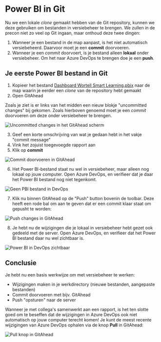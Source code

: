 # Power BI in Git

Nu we een lokale *clone* gemaakt hebben van de Git repository, kunnen we deze gebruiken om bestanden in versiebeheer te brengen.
We zullen in de precon niet zo veel op Git ingaan, maar onthoud deze twee dingen:

1. Wanneer je een bestand in de map aanpast, is het niet automatisch versiebeheerd. Daarvoor moet je een **commit** doorvoeren.
2. Wanneer je een *commit* doorvoert, is je bestand alleen **lokaal** onder versiebeheer. Om het naar Azure DevOps te brengen doe je een **push**.

## Je eerste Power BI bestand in Git

1. Kopieer het bestand [Dashboard Wortell Smart Learning.pbix](https://github.com/wortell-smart-learning/devopspowerbi/raw/master/Dashboard%20Wortell%20Smart%20Learning.pbix) naar de map waarin je eerder een *clone* van de repository hebt gemaakt
2. Open GitAhead

Zoals je ziet is er links van het midden een nieuw blokje "uncommitted changes" bij gekomen. Zoals hierboven genoemd moet je een *commit* doorvoeren om deze onder versiebeheer te brengen.

![Uncommitted changes in het GitAhead scherm](img/15-uncommitted-changes.png)

3. Geef een korte omschrijving van wat je gedaan hebt in het vakje "commit message"
4. Vink het zojuist toegevoegde rapport aan
5. Klik op **commit**

![Commit doorvoeren in GitAhead](img/16-commit-doorvoeren.png)

6. Het Power BI-bestand staat nu wel in versiebeheer, maar alleen nog lokaal op jouw computer. Open Azure DevOps, en verifieer dat je daar het Power BI bestand nog niet tegenkomt.

![Geen PBI bestand in DevOps](img/17-geen-pbi-in-azure-devops.png)

7. Klik nu binnen GitAhead op de "Push" button bovenin de toolbar. Deze heeft een rode bal om aan te geven dat er een commit klaar staat om gepusht te worden:

![Push changes in GitAhead](img/18-push-changes.png)

8. Je hebt nu de wijzigingen die je lokaal in versiebeheer hebt gezet ook gedeeld met de server. Open Azure DevOps, en verifieer dat het Power BI bestand daar nu wel zichtbaar is.

![Power BI in DevOps zichtbaar](img/19-pbi-in-devops-zichtbaar.png)

## Conclusie

Je hebt nu een basis werkwijze om met versiebeheer te werken:

* Wijzigingen maken in je werkdirectory (nieuwe bestanden, aangepaste bestanden)
* Commit doorvoeren met bijv. GitAhead
* Push "opsturen" naar de server

Wanneer je met collega's samenwerkt aan een rapport, is het ten slotte goed om te beseffen dat de wijzigingen in Azure DevOps ook niet automatisch op jouw computer terecht komen! Je kunt de meest recente wijzigingen van Azure DevOps ophalen via de knop **Pull** in GitAhead:

![Pull knop in GitAhead](img/20-pull-git-ahead.png)
